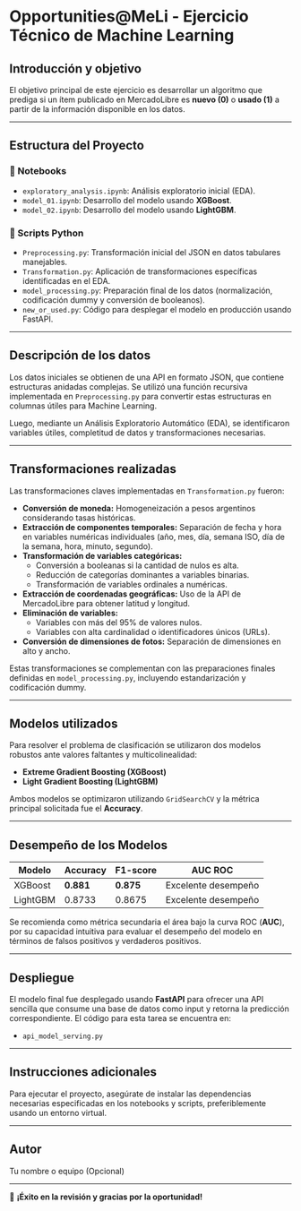 # Opportunities@MeLi - Ejercicio Técnico de Machine Learning

## Introducción y objetivo
El objetivo principal de este ejercicio es desarrollar un algoritmo que prediga si un ítem publicado en MercadoLibre es **nuevo (0)** o **usado (1)** a partir de la información disponible en los datos.

---

## Estructura del Proyecto

### 📁 Notebooks
- `exploratory_analysis.ipynb`: Análisis exploratorio inicial (EDA).
- `model_01.ipynb`: Desarrollo del modelo usando **XGBoost**.
- `model_02.ipynb`: Desarrollo del modelo usando **LightGBM**.

### 📁 Scripts Python
- `Preprocessing.py`: Transformación inicial del JSON en datos tabulares manejables.
- `Transformation.py`: Aplicación de transformaciones específicas identificadas en el EDA.
- `model_processing.py`: Preparación final de los datos (normalización, codificación dummy y conversión de booleanos).
- `new_or_used.py`: Código para desplegar el modelo en producción usando FastAPI.

---

## Descripción de los datos
Los datos iniciales se obtienen de una API en formato JSON, que contiene estructuras anidadas complejas. Se utilizó una función recursiva implementada en `Preprocessing.py` para convertir estas estructuras en columnas útiles para Machine Learning.

Luego, mediante un Análisis Exploratorio Automático (EDA), se identificaron variables útiles, completitud de datos y transformaciones necesarias.

---

## Transformaciones realizadas
Las transformaciones claves implementadas en `Transformation.py` fueron:

- **Conversión de moneda:** Homogeneización a pesos argentinos considerando tasas históricas.
- **Extracción de componentes temporales:** Separación de fecha y hora en variables numéricas individuales (año, mes, día, semana ISO, día de la semana, hora, minuto, segundo).
- **Transformación de variables categóricas:**
  - Conversión a booleanas si la cantidad de nulos es alta.
  - Reducción de categorías dominantes a variables binarias.
  - Transformación de variables ordinales a numéricas.
- **Extracción de coordenadas geográficas:** Uso de la API de MercadoLibre para obtener latitud y longitud.
- **Eliminación de variables:**
  - Variables con más del 95% de valores nulos.
  - Variables con alta cardinalidad o identificadores únicos (URLs).
- **Conversión de dimensiones de fotos:** Separación de dimensiones en alto y ancho.

Estas transformaciones se complementan con las preparaciones finales definidas en `model_processing.py`, incluyendo estandarización y codificación dummy.

---

## Modelos utilizados
Para resolver el problema de clasificación se utilizaron dos modelos robustos ante valores faltantes y multicolinealidad:

- **Extreme Gradient Boosting (XGBoost)**
- **Light Gradient Boosting (LightGBM)**

Ambos modelos se optimizaron utilizando `GridSearchCV` y la métrica principal solicitada fue el **Accuracy**.

---

## Desempeño de los Modelos

| Modelo          | Accuracy | F1-score | AUC ROC |
|-----------------|----------|----------|---------|
| XGBoost         | **0.881**    | **0.875**    | Excelente desempeño |
| LightGBM        | 0.8733   | 0.8675   | Excelente desempeño |

Se recomienda como métrica secundaria el área bajo la curva ROC (**AUC**), por su capacidad intuitiva para evaluar el desempeño del modelo en términos de falsos positivos y verdaderos positivos.

---

## Despliegue
El modelo final fue desplegado usando **FastAPI** para ofrecer una API sencilla que consume una base de datos como input y retorna la predicción correspondiente. El código para esta tarea se encuentra en:

- `api_model_serving.py`

---

## Instrucciones adicionales
Para ejecutar el proyecto, asegúrate de instalar las dependencias necesarias especificadas en los notebooks y scripts, preferiblemente usando un entorno virtual.

---

## Autor
Tu nombre o equipo (Opcional)

---

📌 **¡Éxito en la revisión y gracias por la oportunidad!**
